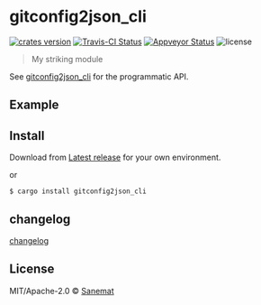 # gitconfig2json_cli

[![crates version][crates-image]][crates-url] [![Travis-CI Status][travis-image]][travis-url] [![Appveyor Status][appveyor-image]][appveyor-url] ![license][license-image]

> My striking module

See [gitconfig2json_cli](https://github.com/packsaddle/gitconfig2json_cli) for the programmatic API.

## Example


## Install

Download from [Latest release](https://github.com/packsaddle/gitconfig2json_cli/releases/latest) for your own environment.

or

```
$ cargo install gitconfig2json_cli
```

## changelog

[changelog](./changelog.md)

## License

MIT/Apache-2.0 © [Sanemat](sane.jp)

[travis-url]: https://travis-ci.org/packsaddle/gitconfig2json_cli
[travis-image]: https://img.shields.io/travis/packsaddle/gitconfig2json_cli/master.svg?style=flat-square&label=travis
[appveyor-url]: https://ci.appveyor.com/project/packsaddle/gitconfig2json-cli/branch/master
[appveyor-image]: https://img.shields.io/appveyor/ci/packsaddle/gitconfig2json-cli/master.svg?style=flat-square&label=appveyor
[crates-url]: https://crates.io/crates/gitconfig2json_cli
[crates-image]: https://img.shields.io/crates/v/gitconfig2json_cli.svg?style=flat-square
[license-image]: https://img.shields.io/crates/l/gitconfig2json_cli.svg?style=flat-square
